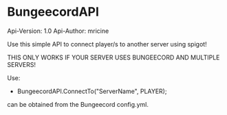 # BungeecordAPI
Api-Version: 1.0
Api-Author: mricine


Use this simple API to connect player/s to another server using spigot!

THIS ONLY WORKS IF YOUR SERVER USES BUNGEECORD AND MULTIPLE SERVERS!

Use:
 - BungeecordAPI.ConnectTo("ServerName", PLAYER);
 
<SERVER NAME> can be obtained from the Bungeecord config.yml.
